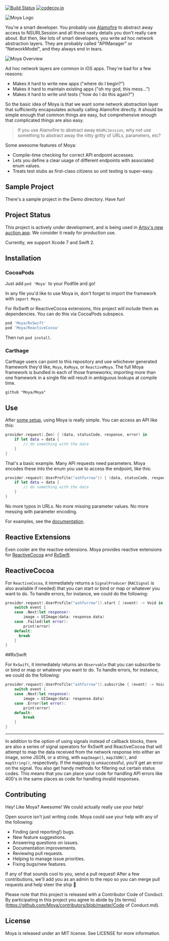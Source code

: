 [![Build Status](https://travis-ci.org/Moya/Moya.svg?branch=master)](https://travis-ci.org/Moya/Moya) [![codecov.io](https://codecov.io/github/Moya/Moya/coverage.svg?branch=master)](https://codecov.io/github/Moya/Moya?branch=master)

![Moya Logo](web/moya_logo_github.png)

You're a smart developer. You probably use [Alamofire](https://github.com/Alamofire/Alamofire) to abstract away access to
NSURLSession and all those nasty details you don't really care about. But then,
like lots of smart developers, you write ad hoc network abstraction layers. They
are probably called "APIManager" or "NetworkModel", and they always end in tears.

![Moya Overview](web/diagram.png)

Ad hoc network layers are common in iOS apps. They're bad for a few reasons:

- Makes it hard to write new apps ("where do I begin?")
- Makes it hard to maintain existing apps ("oh my god, this mess...")
- Makes it hard to write unit tests ("how do I do this again?")

So the basic idea of Moya is that we want some network abstraction layer that
sufficiently encapsulates actually calling Alamofire directly. It should be simple
enough that common things are easy, but comprehensive enough that complicated things
are also easy.

> If you use Alamofire to abstract away `NSURLSession`, why not use something
to abstract away the nitty gritty of URLs, parameters, etc?

Some awesome features of Moya:

- Compile-time checking for correct API endpoint accesses.
- Lets you define a clear usage of different endpoints with associated enum values.
- Treats test stubs as first-class citizens so unit testing is super-easy.

Sample Project
--------------

There's a sample project in the Demo directory. Have fun!

Project Status
--------------

This project is actively under development, and is being used in [Artsy's
new auction app](https://github.com/Artsy/eidolon). We consider it
ready for production use.

Currently, we support Xcode 7 and Swift 2.

Installation
------------

### CocoaPods
Just add `pod 'Moya'` to your Podfile and go!

In any file you'd like to use Moya in, don't forget to
import the framework with `import Moya`.

For RxSwift or ReactiveCocoa extensions, this project will include
them as dependencies. You can do this via CocoaPods subspecs.

```rb
pod 'Moya/RxSwift'
pod 'Moya/ReactiveCocoa'
```

Then run `pod install`.

### Carthage
Carthage users can point to this repository and use whichever
generated framework they'd like, `Moya`, `RxMoya`, or `ReactiveMoya`.
The full Moya framework is bundled in each of those frameworks;
importing more than one framework in a single file will result in
ambiguous lookups at compile time.

```
github "Moya/Moya"
```

Use
---

After [some setup](docs/Examples.md), using Moya is really simple. You can access an API like this:

```swift
provider.request(.Zen) { (data, statusCode, response, error) in
    if let data = data {
        // do something with the data
    }
}
```

That's a basic example. Many API requests need parameters. Moya encodes these
into the enum you use to access the endpoint, like this:

```swift
provider.request(.UserProfile("ashfurrow")) { (data, statusCode, response, error) in
    if let data = data {
        // do something with the data
    }
}
```

No more typos in URLs. No more missing parameter values. No more messing with
parameter encoding.

For examples, see the [documentation](docs/).

Reactive Extensions
-------------------

Even cooler are the reactive extensions. Moya provides reactive extensions for
[ReactiveCocoa](docs/ReactiveCocoa.md) and [RxSwift](docs/RxSwift.md).

## ReactiveCocoa

For `ReactiveCocoa`, it immediately returns a `SignalProducer` (`RACSignal`
is also available if needed) that you can start or bind or map or whatever
you want to do. To handle errors, for instance, we could do the following:

```swift
provider.request(.UserProfile("ashfurrow")).start { (event) -> Void in
    switch event {
    case .Next(let response):
        image = UIImage(data: response.data)
    case .Failed(let error):
        print(error)
    default:
      break
    }
}
```

##RxSwift

For `RxSwift`, it immediately returns an `Observable` that you can subscribe to
or bind or map or whatever you want to do. To handle errors, for instance,
we could do the following:

```swift
provider.request(.UserProfile("ashfurrow")).subscribe { (event) -> Void in
    switch event {
    case .Next(let response):
        image = UIImage(data: response.data)
    case .Error(let error):
        print(error)
    default:
        break
    }
}
```

---

In addition to the option of using signals instead of callback blocks, there are
also a series of signal operators for RxSwift and ReactiveCocoa that will attempt
to map the data received from the network response into either an image, some JSON,
or a string, with `mapImage()`, `mapJSON()`, and `mapString()`, respectively. If the mapping is unsuccessful, you'll get an error on the signal. You also get handy methods
for filtering out certain status codes. This means that you can place your code for
handling API errors like 400's in the same places as code for handling invalid
responses.

Contributing
------------

Hey! Like Moya? Awesome! We could actually really use your help!

Open source isn't just writing code. Moya could use your help with any of the
following:

- Finding (and reporting!) bugs.
- New feature suggestions.
- Answering questions on issues.
- Documentation improvements.
- Reviewing pull requests.
- Helping to manage issue priorities.
- Fixing bugs/new features.

If any of that sounds cool to you, send a pull request! After a few
contributions, we'll add you as an admin to the repo so you can merge pull
requests and help steer the ship :ship:

Please note that this project is released with a Contributor Code of Conduct. By participating in this project you agree to abide by [its terms](https://github.com/Moya/contributors/blob/master/Code of Conduct.md).

License
-------

Moya is released under an MIT license. See LICENSE for more information.
